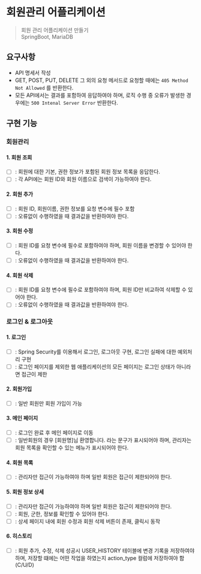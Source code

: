 # 회원관리 어플리케이션

> 회원 관리 어플리케이션 만들기   
> SpringBoot, MariaDB

## 요구사항 

- API 명세서 작성
- GET, POST, PUT, DELETE 그 외의 요청 메서드로 요청할 때에는 `405 Method Not Allowed` 를 반환한다. 
- 모든 API에서는 결과를 포함하여 응답하여야 하며, 로직 수행 중 오류가 발생한 경우에는 `500 Intenal Server Error` 반환한다.  

## 구현 기능 

### 회원관리

#### 1. 회원 조회

- [ ] : 회원에 대한 기본, 권한 정보가 포함된 회원 정보 목록을 응답한다.   
- [ ] : 각 API에는 회원 ID와 회원 이름으로 검색이 가능하여야 한다. 

#### 2. 회원 추가

- [ ] : 회원 ID, 회원이름, 권한 정보를 요청 변수에 필수 포함
- [ ] : 오류없이 수행하였을 때 결과값을 반환하여야 한다. 

#### 3. 회원 수정

- [ ] : 회원 ID를 요청 변수에 필수로 포함하여야 하며, 회원 이름을 변경할 수 있어야 한다.
- [ ] : 오류없이 수행하였을 때 결과값을 반환하여야 한다.

#### 4. 회원 삭제 

- [ ] : 회원 ID를 요청 변수에 필수로 포함하여야 하며, 회원 ID만 비교하여 삭제할 수 있어야 한다.
- [ ] : 오류없이 수행하였을 때 결과값을 반환하여야 한다.

### 로그인 & 로그아웃

#### 1. 로그인
- [ ] : Spring Security를 이용해서 로그인, 로그아웃 구현, 로그인 실패에 대한 예외처리 구현
- [ ] : 로그인 페이지를 제외한 웹 애플리케이션의 모든 페이지는 로그인 상태가 아니라면 접근이 제한

#### 2. 회원가입
- [ ] : 일반 회원만 회원 가입이 가능

#### 3. 메인 페이지
- [ ] : 로그인 완료 후 메인 페이지로 이동 
- [ ] : 일반회원의 경우 [회원명]님 환영합니다. 라는 문구가 표시되어야 하며, 관리자는 회원 목록을 확인할 수 있는 메뉴가 표시되어야 한다. 

#### 4. 회원 목록 
- [ ] : 관리자만 접근이 가능하여야 하며 일반 회원은 접근이 제한되어야 한다. 

#### 5. 회원 정보 상세 
- [ ] : 관리자만 접근이 가능하여야 하며 일반 회원은 접근이 제한되어야 한다.
- [ ] : 회원, 군한, 정보를 확인할 수 있어야 한다.
- [ ] : 상세 페이지 내에 회원 수정과 회원 삭제 버튼이 존재, 클릭시 동작

#### 6. 히스토리 
- [ ] :  회원 추가, 수정, 삭제 성공시 USER_HISTORY 테이블에 변경 기록을 저장하여야 하며, 저장할 떄에는 어떤 작업을 하였는지 action_type 컬럼에 저장하여야 함    
  (C/U/D)